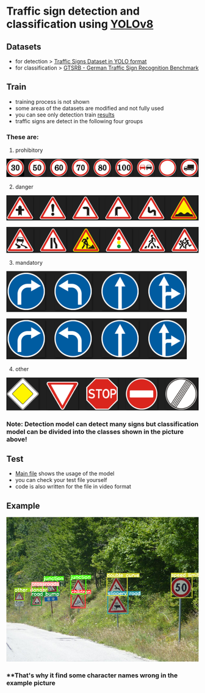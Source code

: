 # Traffic sign detection and classification using [YOLOv8](https://docs.ultralytics.com)

## Datasets
 - for detection > [Traffic Signs Dataset in YOLO format](https://www.kaggle.com/datasets/valentynsichkar/traffic-signs-dataset-in-yolo-format)
 - for classification > [GTSRB - German Traffic Sign Recognition Benchmark](https://www.kaggle.com/datasets/meowmeowmeowmeowmeow/gtsrb-german-traffic-sign)

## Train
 - training process is not shown
 - some areas of the datasets are modified and not fully used
 - you can see only detection train [results](https://github.com/Saidislombek-dev/traffic_sign_detection/tree/main/detection_train)
 - traffic signs are detect in the following four groups

### These are:
 1. prohibitory
 
 ![img](images/prohibitory.png)
 
 2. danger
 
 ![img](images/danger1.png)
 
 ![img](images/danger2.png)
 
 3. mandatory
 
 ![img](images/mandatory1.png)
 
 ![img](images/mandatory1.png)
 
 4. other
 
 ![img](images/other.png)


### Note: Detection model can detect many signs but classification model can be divided into the classes shown in the picture above!

## Test
 - [Main file](Main.ipynb) shows the usage of the model
 - you can check your test file yourself
 - code is also written for the file in video format

## Example

![img](images/result.png)
### **That's why it find some character names wrong in the example picture
